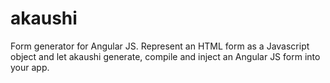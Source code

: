 akaushi
=======

Form generator for Angular JS.  Represent an HTML form as a Javascript object and let akaushi generate, compile and inject an Angular JS form into your app.
